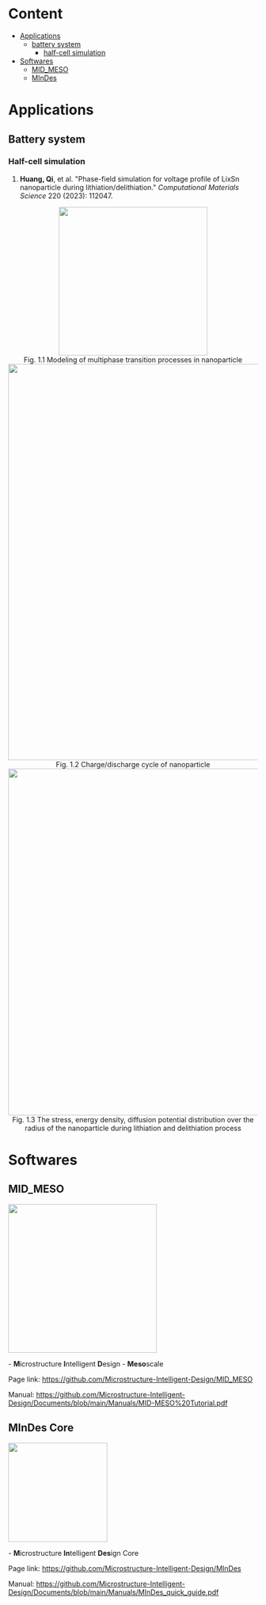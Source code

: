 # Content
- [Applications](#applications)
  - [battery system](#battery-system)
    - [half-cell simulation](#half-cell-simulation)
- [Softwares](#code-repository)
  - [MID_MESO](#mid_meso)
  - [MInDes](#mindes)
# Applications
## Battery system
### Half-cell simulation
1. **Huang, Qi**, et al. "Phase-field simulation for voltage profile of LixSn nanoparticle during lithiation/delithiation." *Computational Materials Science* 220 (2023): 112047.

<div align=center>
<img src="https://github.com/hq5088028/MInDes/blob/main/guide/Publications/figures/nanoparticle.jpg" width="300px">
</div>
<div align=center>
Fig. 1.1 Modeling of multiphase transition processes in nanoparticle

</div>
<div align=center>
<img src="https://github.com/hq5088028/MInDes/blob/main/guide/Publications/figures/cycling.jpg" width="800px">
</div>
<div align=center>
Fig. 1.2 Charge/discharge cycle of nanoparticle

</div>
<div align=center>
<img src="https://github.com/hq5088028/MInDes/blob/main/guide/Publications/figures/data_distribution.jpg" width="700px">
</div>
<div align=center>
Fig. 1.3 The stress, energy density, diffusion potential distribution over the radius of the nanoparticle during lithiation and delithiation process
</div>

# Softwares
## MID_MESO
<div align=left>
<img src="https://github.com/Microstructure-Intelligent-Design/Documents/blob/main/Icon/MID_MESO_full.png" width="300px">
</div>

\- **M**icrostructure **I**ntelligent **D**esign - **Meso**scale

Page link: https://github.com/Microstructure-Intelligent-Design/MID_MESO

Manual: https://github.com/Microstructure-Intelligent-Design/Documents/blob/main/Manuals/MID-MESO%20Tutorial.pdf

## MInDes Core
<div align=left>
<img src="https://github.com/Microstructure-Intelligent-Design/Documents/blob/main/Icon/icon_full.png" width="200px">
</div>

\- **M**icrostructure **In**telligent **Des**ign Core

Page link: https://github.com/Microstructure-Intelligent-Design/MInDes

Manual: https://github.com/Microstructure-Intelligent-Design/Documents/blob/main/Manuals/MInDes_quick_guide.pdf